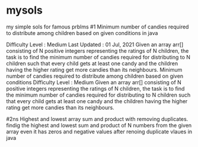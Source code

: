 # mysols
my simple sols for famous prblms
#1 Minimum number of candies required to distribute among children based on given conditions in java

Difficulty Level : Medium
Last Updated : 01 Jul, 2021
Given an array arr[] consisting of N positive integers representing the ratings of N children, the task is to find the minimum number of candies required for distributing to N children such that every child gets at least one candy and the children having the higher rating get more candies than its neighbours.
Minimum number of candies required to distribute among children based on given conditions
Difficulty Level : Medium
Given an array arr[] consisting of N positive integers representing the ratings of N children,
the task is to find the minimum number of candies required for distributing to N children such that every child gets at least one candy
and the children having the higher rating get more candies than its neighbours.

#2ns
Highest and lowest array sum and product with removing duplicates.
 findig the highest and lowest sum and product of N numbers from the given array even it has zeros and negative values after renoing duplicate vlaues in java
